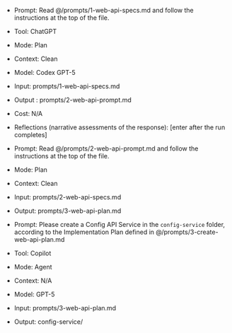 - Prompt: Read @/prompts/1-web-api-specs.md and follow the instructions at the top of the file.
- Tool: ChatGPT
- Mode: Plan
- Context: Clean
- Model: Codex GPT-5
- Input: prompts/1-web-api-specs.md
- Output : prompts/2-web-api-prompt.md
- Cost: N/A
- Reflections (narrative assessments of the response): [enter after the run completes]

- Prompt: Read @/prompts/2-web-api-prompt.md and follow the instructions at the top of the file.
- Mode: Plan
- Context: Clean
- Input: prompts/2-web-api-specs.md
- Output: prompts/3-web-api-plan.md

- Prompt:  Please create a Config API Service in the `config-service` folder, according to the Implementation Plan defined in @/prompts/3-create-web-api-plan.md
- Tool: Copilot
- Mode: Agent
- Context: N/A
- Model: GPT-5
- Input: prompts/3-web-api-plan.md
- Output: config-service/